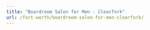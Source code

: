 ```yaml
---
title: "Boardroom Salon for Men - Clearfork"
url: /fort-worth/boardroom-salon-for-men-clearfork/
---
```

